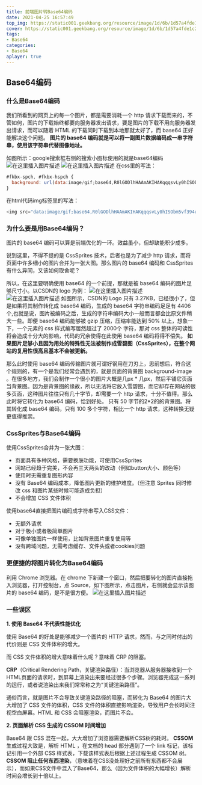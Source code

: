 ```yaml
---
title: 前端图片转Base64编码
date: 2021-04-25 16:57:49
top_img: https://static001.geekbang.org/resource/image/1d/6b/1d57a4fde1c266da2e6a8e90808f5b6b.jpg
cover: https://static001.geekbang.org/resource/image/1d/6b/1d57a4fde1c266da2e6a8e90808f5b6b.jpg
tags:
- Base64
categories:
- Base64
aplayer: true
---
```


## Base64编码

### 什么是Base64编码

我们所看到的网页上的每一个图片，都是需要消耗一个 http 请求下载而来的，不管如何，图片的下载始终都要向服务器发出请求，要是图片的下载不用向服务器发出请求，而可以随着 HTML 的下载同时下载到本地那就太好了，而 base64 正好能解决这个问题。  **图片的 base64 编码就是可以将一副图片数据编码成一串字符串，使用该字符串代替图像地址。**

如图所示：google搜索框右侧的搜索小图标使用的就是base64编码
![在这里插入图片描述](https://img-blog.csdnimg.cn/20210412095816792.jpg?x-oss-process=image/watermark,type_ZmFuZ3poZW5naGVpdGk,shadow_10,text_aHR0cHM6Ly9ibG9nLmNzZG4ubmV0L0Fpb2xpbXA=,size_16,color_FFFFFF,t_70)
![在这里插入图片描述](https://img-blog.csdnimg.cn/2021041209582719.png)
在css里的写法：

```javascript
#fkbx-spch, #fkbx-hspch {
  background: url(data:image/gif;base64,R0lGODlhHAAmAKIHAKqqqsvLy0hISObm5vf394uLiwAAAP///yH5B…EoqQqJKAIBaQOVKHAXr3t7txgBjboSvB8EpLoFZywOAo3LFE5lYs/QW9LT1TRk1V7S2xYJADs=) no-repeat center;
}
```

在html代码img标签里的写法：

```javascript
<img src="data:image/gif;base64,R0lGODlhHAAmAKIHAKqqqsvLy0hISObm5vf394uLiwAAAP///yH5B…EoqQqJKAIBaQOVKHAXr3t7txgBjboSvB8EpLoFZywOAo3LFE5lYs/QW9LT1TRk1V7S2xYJADs=">
```

### 为什么要是用Base64编码？

图片的 base64 编码可以算是前端优化的一环。效益虽小，但却缺能积少成多。

说到这里，不得不提的是 CssSprites 技术，后者也是为了减少 http 请求，而将页面中许多细小的图片合并为一张大图。那么图片的 base64 编码和 CssSprites 有什么异同，又该如何取舍呢？

所以，在这里要明确使用 base64 的一个前提，那就是被 base64 编码的图片足够尺寸小。以CSDN的 logo 为例：
![在这里插入图片描述](https://img-blog.csdnimg.cn/20210412100859257.png)
![在这里插入图片描述](https://img-blog.csdnimg.cn/20210412100859272.jpg)
如图所示，CSDN的 Logo 只有 3.27KB，已经很小了，但是如果将其制作转化成 base64 编码，生成的 base64 字符串编码足足有 4406 个,也就是说，图片被编码之后，生成的字符串编码大小一般而言都会比原文件稍大一些。即便 base64 编码能够被 gzip 压缩，压缩率能达到 50% 以上，想象一下，一个元素的 css 样式编写居然超过了 2000个 字符，那对 css 整体的可读性将会造成十分大的影响，代码的冗余使得在此使用 base64 编码将得不偿失。
**如果图片足够小且因为用处的特殊性无法被制作成雪碧图（CssSprites），在整个网站的复用性很高且基本不会被更新。**

那么此时使用 base64 编码传输图片就可谓好钢用在刀刃上，思前想后，符合这个规则的，有一个是我们经常会遇到的，就是页面的背景图 background-image 。在很多地方，我们会制作一个很小的图片大概是几px * 几px，然后平铺它页面当背景图。因为是背景图的缘故，所以无法将它放入雪碧图，而它却存在网站的很多页面，这种图片往往只有几十字节，却需要一个 http 请求，十分不值得。那么此时将它转化为 base64 编码，恰到好处。
只有 50 字节的2*2的的背景图。将其转化成 base64 编码，只有 100 多个字符，相比一个 http 请求，这种转换无疑更值得推崇。

### CssSprites与Base64编码　　

使用CssSprites合并为一张大图：

 - 页面具有多种风格，需要换肤功能，可使用CssSprites
 - 网站已经趋于完美，不会再三天两头的改动（例如button大小、颜色等）
- 使用时无需重复图形内容
- 没有 Base64 编码成本，降低图片更新的维护难度。（但注意 Sprites 同时修改 css 和图片某些时候可能造成负担）
- 不会增加 CSS 文件体积

使用base64直接把图片编码成字符串写入CSS文件：

- 无额外请求
- 对于极小或者极简单图片
- 可像单独图片一样使用，比如背景图片重复使用等
- 没有跨域问题，无需考虑缓存、文件头或者cookies问题  

### 更便捷的将图片转化为Base64编码　　

利用 Chrome 浏览器。在 chrome 下新建一个窗口，然后把要转化的图片直接拖入浏览器，打开控制台，点 Source，如下图所示，点击图片，右侧就会显示该图片的 base64 编码，是不是很方便。
![在这里插入图片描述](https://img-blog.csdnimg.cn/20210412101429264.png)

### 一些误区

**1. 使用 Base64 不代表性能优化**

使用 Base64 的好处是能够减少一个图片的 HTTP 请求，然而，与之同时付出的代价则是 CSS 文件体积的增大。

而 CSS 文件体积的增大意味着什么呢？意味着 CRP 的阻塞。

**CRP**（Critical Rendering Path，关键渲染路径）：当浏览器从服务器接收到一个HTML页面的请求时，到屏幕上渲染出来要经过很多个步骤。浏览器完成这一系列的运行，或者说渲染出来我们常常称之为“关键渲染路径”。

通俗而言，就是图片不会导致关键渲染路径的阻塞，而转化为 Base64 的图片大大增加了 CSS 文件的体积，CSS 文件的体积直接影响渲染，导致用户会长时间注视空白屏幕。HTML 和 CSS 会阻塞渲染，而图片不会。

 **2. 页面解析 CSS 生成的 CSSOM 时间增加**

Base64 跟 CSS 混在一起，大大增加了浏览器需要解析CSS树的耗时。
**CSSOM** 生成过程大致是，解析 HTML ，在文档的 head 部分遇到了一个 link 标记，该标记引用一个外部 CSS 样式表，下载该样式表后根据上述过程生成 CSSOM 树。
**CSSOM 阻止任何东西渲染**，（意味着在CSS没处理好之前所有东西都不会展示），而如果CSS文件中混入了Base64，那么（因为文件体积的大幅增长）解析时间会增长到十倍以上。
